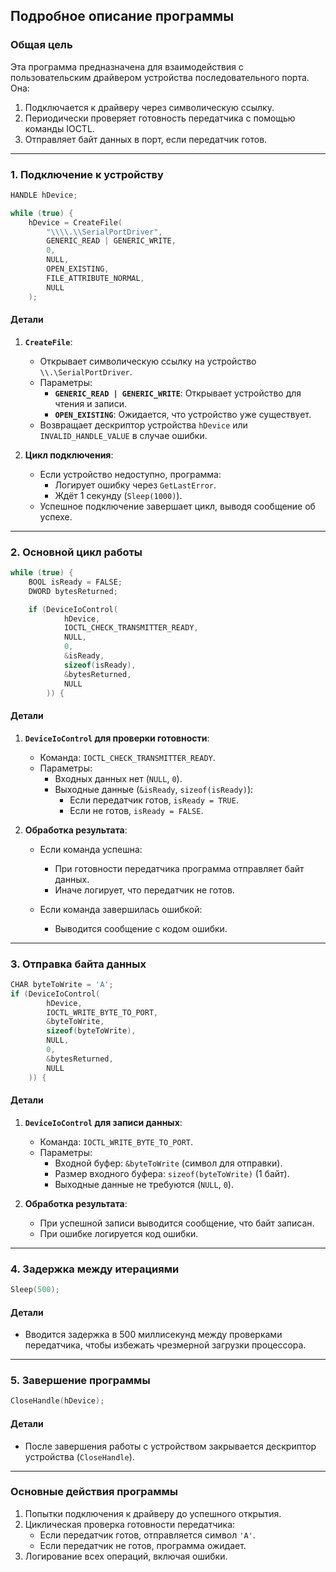 ## Подробное описание программы

### Общая цель
Эта программа предназначена для взаимодействия с пользовательским драйвером устройства последовательного порта. Она:
1. Подключается к драйверу через символическую ссылку.
2. Периодически проверяет готовность передатчика с помощью команды IOCTL.
3. Отправляет байт данных в порт, если передатчик готов.

---

### **1. Подключение к устройству**
```c
HANDLE hDevice;

while (true) {
    hDevice = CreateFile(
        "\\\\.\\SerialPortDriver",
        GENERIC_READ | GENERIC_WRITE,
        0,
        NULL,
        OPEN_EXISTING,
        FILE_ATTRIBUTE_NORMAL,
        NULL
    );
```

#### Детали
1. **`CreateFile`**:
   - Открывает символическую ссылку на устройство `\\.\SerialPortDriver`.
   - Параметры:
     - **`GENERIC_READ | GENERIC_WRITE`**: Открывает устройство для чтения и записи.
     - **`OPEN_EXISTING`**: Ожидается, что устройство уже существует.
   - Возвращает дескриптор устройства `hDevice` или `INVALID_HANDLE_VALUE` в случае ошибки.

2. **Цикл подключения**:
   - Если устройство недоступно, программа:
     - Логирует ошибку через `GetLastError`.
     - Ждёт 1 секунду (`Sleep(1000)`).
   - Успешное подключение завершает цикл, выводя сообщение об успехе.

---

### **2. Основной цикл работы**
```c
while (true) {
    BOOL isReady = FALSE;
    DWORD bytesReturned;

    if (DeviceIoControl(
            hDevice,
            IOCTL_CHECK_TRANSMITTER_READY,
            NULL,
            0,
            &isReady,
            sizeof(isReady),
            &bytesReturned,
            NULL
        )) {
```

#### Детали
1. **`DeviceIoControl` для проверки готовности**:
   - Команда: `IOCTL_CHECK_TRANSMITTER_READY`.
   - Параметры:
     - Входных данных нет (`NULL`, `0`).
     - Выходные данные (`&isReady`, `sizeof(isReady)`):
       - Если передатчик готов, `isReady = TRUE`.
       - Если не готов, `isReady = FALSE`.

2. **Обработка результата**:
   - Если команда успешна:
     - При готовности передатчика программа отправляет байт данных.
     - Иначе логирует, что передатчик не готов.

   - Если команда завершилась ошибкой:
     - Выводится сообщение с кодом ошибки.

---

### **3. Отправка байта данных**
```c
CHAR byteToWrite = 'A';
if (DeviceIoControl(
        hDevice,
        IOCTL_WRITE_BYTE_TO_PORT,
        &byteToWrite,
        sizeof(byteToWrite),
        NULL,
        0,
        &bytesReturned,
        NULL
    )) {
```

#### Детали
1. **`DeviceIoControl` для записи данных**:
   - Команда: `IOCTL_WRITE_BYTE_TO_PORT`.
   - Параметры:
     - Входной буфер: `&byteToWrite` (символ для отправки).
     - Размер входного буфера: `sizeof(byteToWrite)` (1 байт).
     - Выходные данные не требуются (`NULL`, `0`).

2. **Обработка результата**:
   - При успешной записи выводится сообщение, что байт записан.
   - При ошибке логируется код ошибки.

---

### **4. Задержка между итерациями**
```c
Sleep(500);
```

#### Детали
- Вводится задержка в 500 миллисекунд между проверками передатчика, чтобы избежать чрезмерной загрузки процессора.

---

### **5. Завершение программы**
```c
CloseHandle(hDevice);
```

#### Детали
- После завершения работы с устройством закрывается дескриптор устройства (`CloseHandle`).

---

### **Основные действия программы**
1. Попытки подключения к драйверу до успешного открытия.
2. Циклическая проверка готовности передатчика:
   - Если передатчик готов, отправляется символ `'A'`.
   - Если передатчик не готов, программа ожидает.
3. Логирование всех операций, включая ошибки.